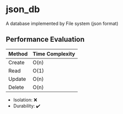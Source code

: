 # json_db


A database implemented by File system (json format)

## Performance Evaluation

| **Method** | **Time Complexity** |
| -----------| --------------------|
| Create     | O(n)                |
| Read       | O(1)                |
| Update     | O(n)                |
| Delete     | O(n)                |

- Isolation: ❌
- Durability: ✔️
